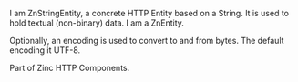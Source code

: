 I am ZnStringEntity, a concrete HTTP Entity based on a String.
It is used to hold textual (non-binary) data.
I am a ZnEntity.

Optionally, an encoding is used to convert to and from bytes.
The default encoding it UTF-8.

Part of Zinc HTTP Components.